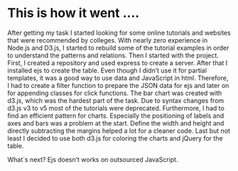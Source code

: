 # This is how it went ....

After getting my task I started looking for some online tutorials and websites that were recommended by colleges. With nearly zero experience in Node.js and D3.js, I started to rebuild some of the tutorial examples in order to understand the patterns and relations.
Then I started with the project. First, I created a repository and used express to create a server. After that I installed ejs to create the table. Even though I didn’t use it for partial templates, it was a good way to use data and JavaScript in html. Therefore, I had to create a filter function to prepare the JSON data for ejs and later on for appending classes for click functions.
The bar chart was created with d3.js, which was the hardest part of the task. Due to syntax changes from d3.js v3 to v5 most of the tutorials were deprecated. Furthermore, I had to find an efficient pattern for charts. Especially the positioning of labels and axes and bars was a problem at the start. Define the width and height and directly subtracting the margins helped a lot for a cleaner code. Last but not least I decided to use both d3.js for coloring the charts and jQuery for the table.

What`s next? Ejs doesn’t works on outsourced JavaScript.     
